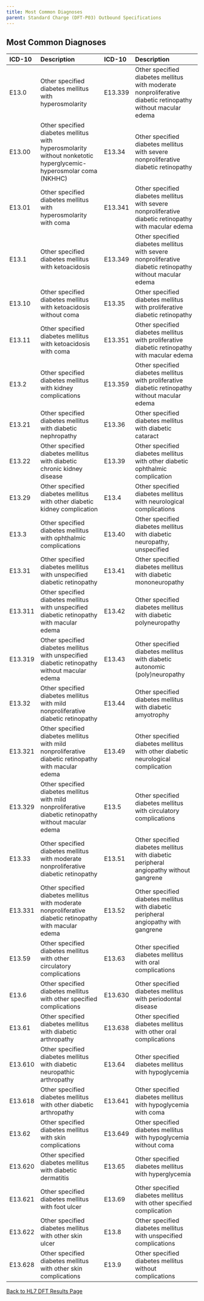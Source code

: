 ```yaml
---
title: Most Common Diagnoses
parent: Standard Charge (DFT-P03) Outbound Specifications
---
```


## Most Common Diagnoses

| ICD-10   | Description | ICD-10  | Description  |
|:---------------|:---------------|:---------------|:---------------
| E13.0 | Other specified diabetes mellitus with hyperosmolarity | E13.339 | Other specified diabetes mellitus with moderate nonproliferative diabetic retinopathy without macular edema
| E13.00 | Other specified diabetes mellitus with hyperosmolarity without nonketotic hyperglycemic-hyperosmolar coma (NKHHC) | E13.34 | Other specified diabetes mellitus with severe nonproliferative diabetic retinopathy
| E13.01 | Other specified diabetes mellitus with hyperosmolarity with coma | E13.341 | Other specified diabetes mellitus with severe nonproliferative diabetic retinopathy with macular edema
| E13.1 | Other specified diabetes mellitus with ketoacidosis | E13.349 | Other specified diabetes mellitus with severe nonproliferative diabetic retinopathy without macular edema
| E13.10 | Other specified diabetes mellitus with ketoacidosis without coma | E13.35 | Other specified diabetes mellitus with proliferative diabetic retinopathy
| E13.11 | Other specified diabetes mellitus with ketoacidosis with coma | E13.351 | Other specified diabetes mellitus with proliferative diabetic retinopathy with macular edema
| E13.2 | Other specified diabetes mellitus with kidney complications | E13.359 | Other specified diabetes mellitus with proliferative diabetic retinopathy without macular edema
| E13.21 | Other specified diabetes mellitus with diabetic nephropathy | E13.36 | Other specified diabetes mellitus with diabetic cataract
| E13.22 | Other specified diabetes mellitus with diabetic chronic kidney disease | E13.39 | Other specified diabetes mellitus with other diabetic ophthalmic complication
| E13.29 | Other specified diabetes mellitus with other diabetic kidney complication | E13.4 | Other specified diabetes mellitus with neurological complications
| E13.3 | Other specified diabetes mellitus with ophthalmic complications | E13.40 | Other specified diabetes mellitus with diabetic neuropathy, unspecified
| E13.31 | Other specified diabetes mellitus with unspecified diabetic retinopathy | E13.41 | Other specified diabetes mellitus with diabetic mononeuropathy
| E13.311 | Other specified diabetes mellitus with unspecified diabetic retinopathy with macular edema | E13.42 | Other specified diabetes mellitus with diabetic polyneuropathy
| E13.319 | Other specified diabetes mellitus with unspecified diabetic retinopathy without macular edema | E13.43 | Other specified diabetes mellitus with diabetic autonomic (poly)neuropathy
| E13.32 | Other specified diabetes mellitus with mild nonproliferative diabetic retinopathy | E13.44 | Other specified diabetes mellitus with diabetic amyotrophy
| E13.321 | Other specified diabetes mellitus with mild nonproliferative diabetic retinopathy with macular edema | E13.49 | Other specified diabetes mellitus with other diabetic neurological complication
| E13.329 | Other specified diabetes mellitus with mild nonproliferative diabetic retinopathy without macular edema | E13.5 | Other specified diabetes mellitus with circulatory complications
| E13.33 | Other specified diabetes mellitus with moderate nonproliferative diabetic retinopathy | E13.51 | Other specified diabetes mellitus with diabetic peripheral angiopathy without gangrene
| E13.331 | Other specified diabetes mellitus with moderate nonproliferative diabetic retinopathy with macular edema | E13.52 | Other specified diabetes mellitus with diabetic peripheral angiopathy with gangrene
| E13.59 | Other specified diabetes mellitus with other circulatory complications | E13.63 | Other specified diabetes mellitus with oral complications
| E13.6 | Other specified diabetes mellitus with other specified complications | E13.630 | Other specified diabetes mellitus with periodontal disease
| E13.61 | Other specified diabetes mellitus with diabetic arthropathy | E13.638 | Other specified diabetes mellitus with other oral complications
| E13.610 | Other specified diabetes mellitus with diabetic neuropathic arthropathy | E13.64 | Other specified diabetes mellitus with hypoglycemia
| E13.618 | Other specified diabetes mellitus with other diabetic arthropathy | E13.641 | Other specified diabetes mellitus with hypoglycemia with coma
| E13.62 | Other specified diabetes mellitus with skin complications | E13.649 | Other specified diabetes mellitus with hypoglycemia without coma
| E13.620 | Other specified diabetes mellitus with diabetic dermatitis | E13.65 | Other specified diabetes mellitus with hyperglycemia
| E13.621 | Other specified diabetes mellitus with foot ulcer | E13.69 | Other specified diabetes mellitus with other specified complication
| E13.622 | Other specified diabetes mellitus with other skin ulcer | E13.8 | Other specified diabetes mellitus with unspecified complications
| E13.628 | Other specified diabetes mellitus with other skin complications | E13.9 | Other specified diabetes mellitus without complications



[Back to HL7 DFT Results Page](/docs/integration/DFT_Results/DFT_Results.md)